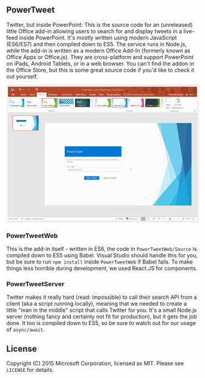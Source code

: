 ## PowerTweet
Twitter, but inside PowerPoint: This is the source code for an (unreleased) little Office add-in allowing users to search for and display tweets in a live-feed inside PowerPoint. It's mostly written using modern JavaScript (ES6/ES7) and then compiled down to ES5. The service runs in Node.js, while the add-in is written as a modern Office Add-In (formerly known as Office Apps or Office.js). They are cross-platform and support PowerPoint on iPads, Android Tablets, or in a web browser. You can't find the addon in the Office Store, but this is some great source code if you'd like to check it out yourself.

![Gif](https://raw.githubusercontent.com/CatalystCode/powertweet/master/powertweet.gif)

### PowerTweetWeb
This is the add-in itself - written in ES6, the code in `PowerTweetWeb/Source` is compiled down to ES5 using Babel. Visual Studio should handle this for you, but be sure to run `npm install` inside `PowerTweetWeb` if Babel fails. To make things less horrible during development, we used React.JS for components.

### PowerTweetServer
Twitter makes it really hard (read: impossible) to call their search API from a client (aka a script running locally), meaning that we needed to create a little "man in the middle" script that calls Twitter for you. It's a small Node.js server (nothing fancy and certainly not fit for production), but it gets the job done. It too is compiled down to ES5, so be sure to watch out for our usage of `async/await`.

## License
Copyright (C) 2015 Microsoft Corporation, licensed as MIT. Please see `LICENSE` for details.
